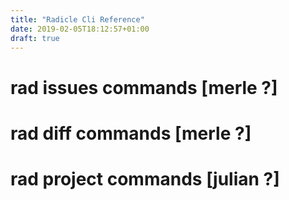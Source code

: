 ```yaml
---
title: "Radicle Cli Reference"
date: 2019-02-05T18:12:57+01:00
draft: true
---
```


# rad issues commands [merle ?]

# rad diff commands [merle ?]

# rad project commands [julian ?]

